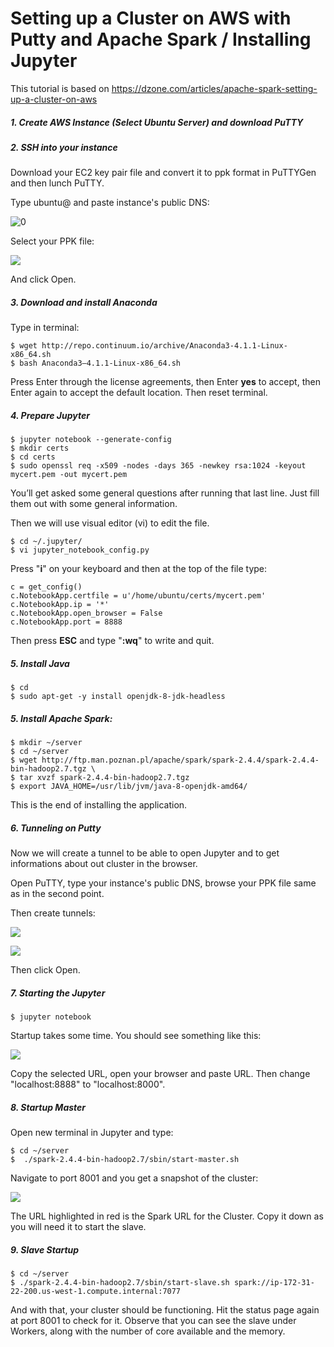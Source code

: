 # Setting up a Cluster on AWS with Putty and Apache Spark / Installing Jupyter



This tutorial is based on https://dzone.com/articles/apache-spark-setting-up-a-cluster-on-aws

##### 1. Create AWS Instance (Select Ubuntu Server) and download PuTTY

##### 2. SSH into your instance 

 Download your EC2 key pair file and convert it to ppk format in PuTTYGen and then lunch PuTTY.

 Type ubuntu@ and paste instance's public DNS:



![0](https://github.com/mrkjankowski/Tutorials/blob/Photos/0.png)

 Select your PPK file:

![](https://github.com/mrkjankowski/Tutorials/blob/Photos/1.png)

And click Open.

##### 3. Download and install Anaconda

Type in terminal:

```
$ wget http://repo.continuum.io/archive/Anaconda3-4.1.1-Linux-x86_64.sh
$ bash Anaconda3–4.1.1-Linux-x86_64.sh
```

 Press Enter through the license agreements, then Enter **yes** to accept, then Enter again to accept the     default location. Then reset terminal.

##### 4. Prepare Jupyter

```
$ jupyter notebook --generate-config
$ mkdir certs
$ cd certs
$ sudo openssl req -x509 -nodes -days 365 -newkey rsa:1024 -keyout mycert.pem -out mycert.pem

```

 You’ll get asked some general questions after running that last line. Just fill them out with some general    information.  

Then we will use visual editor (vi) to edit the file. 

```
$ cd ~/.jupyter/
$ vi jupyter_notebook_config.py
```

Press "**i**" on your keyboard and then at the top of the file type:

```
c = get_config()
c.NotebookApp.certfile = u'/home/ubuntu/certs/mycert.pem' 
c.NotebookApp.ip = '*'
c.NotebookApp.open_browser = False 
c.NotebookApp.port = 8888
```

 Then press **ESC** and type "**:wq**" to write and quit.

##### 5.  Install Java 

```
$ cd
$ sudo apt-get -y install openjdk-8-jdk-headless
```

##### 5. Install Apache Spark: 

```
$ mkdir ~/server
$ cd ~/server
$ wget http://ftp.man.poznan.pl/apache/spark/spark-2.4.4/spark-2.4.4-bin-hadoop2.7.tgz \
$ tar xvzf spark-2.4.4-bin-hadoop2.7.tgz
$ export JAVA_HOME=/usr/lib/jvm/java-8-openjdk-amd64/
```

This is the end of installing the application.

##### 6. Tunneling on Putty

Now we will create a tunnel to be able to open Jupyter and to get informations about out cluster in the browser.

Open PuTTY, type your instance's public DNS, browse your PPK file same as in the second point.

Then create tunnels:

![](https://github.com/mrkjankowski/Tutorials/blob/Photos/2.png)

![](https://github.com/mrkjankowski/Tutorials/blob/Photos/3.png)

Then click Open.

##### 7. Starting the Jupyter

```
$ jupyter notebook
```

Startup takes some time. You should see something like this:

![](https://github.com/mrkjankowski/Tutorials/blob/Photos/5.png)

 Copy the selected URL, open your browser and paste URL. Then change "localhost:8888" to "localhost:8000".



##### 8. Startup Master

Open new terminal in Jupyter and type:

```
$ cd ~/server
$  ./spark-2.4.4-bin-hadoop2.7/sbin/start-master.sh
```

 Navigate to port 8001 and you get a snapshot of the cluster:

![](https://github.com/mrkjankowski/Tutorials/blob/Photos/6.png) 

 The URL highlighted in red is the Spark URL for the Cluster. Copy it down as you will need it to start the slave. 

##### 9. Slave Startup

```cd ~/server
$ cd ~/server
$ ./spark-2.4.4-bin-hadoop2.7/sbin/start-slave.sh spark://ip-172-31-22-200.us-west-1.compute.internal:7077
```

 And with that, your cluster should be functioning. Hit the status page again at port 8001 to check for it. Observe that you can see the slave under Workers, along with the number of core available and the memory. 

